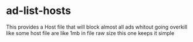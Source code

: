 # ad-list-hosts

This provides a Host file that will block almost all ads whitout going overkill like some host file are like 1mb in file raw size
this one keeps it simple
